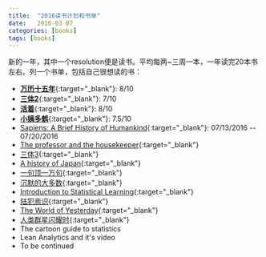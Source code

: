 ```yaml
---
title:  "2016读书计划和书单"
date:   2016-03-07
categories: [books]
tags: [books]
---
```

新的一年，其中一个resolution便是读书。平均每两~三周一本，一年读完20本书左右。列一个书单，包括自己很想读的书：   
- [**万历十五年**](https://book.douban.com/subject/25893465/){:target="_blank"}: 8/10     
- [**三体2**](https://book.douban.com/subject/26427703/){:target="_blank"}: 7/10     
- [**活着**](https://book.douban.com/subject/1082154/){:target="_blank"}: 8/10    
- [**小姨多鹤**](https://book.douban.com/subject/3012517/){:target="_blank"}: 7.5/10   
- [Sapiens: A Brief History of Humankind](https://book.douban.com/subject/25904521/){:target="_blank"}: 07/13/2016 -- 07/20/2016
- [The professor and the housekeeper](https://book.douban.com/subject/3566719/){:target="_blank"}   
- [三体3](https://book.douban.com/subject/26427705/){:target="_blank"}  
- [A history of Japan](https://book.douban.com/subject/11879367/){:target="_blank"}  
- [一句顶一万句](https://book.douban.com/subject/3633461/){:target="_blank"}  
- [沉默的大多数](https://book.douban.com/subject/3901880/){:target="_blank"}     
- [Introduction to Statistical Learning](https://book.douban.com/subject/21706191/){:target="_blank"}   
- [陆犯焉识](https://book.douban.com/subject/6880158/){:target="_blank"}     
- [The World of Yesterday](https://book.douban.com/subject/20545453/){:target="_blank"}  
- [人类群星闪耀时](https://book.douban.com/subject/6783783/){:target="_blank"}   
- The cartoon guide to statistics
- Lean Analytics and it's video  
- To be continued 

